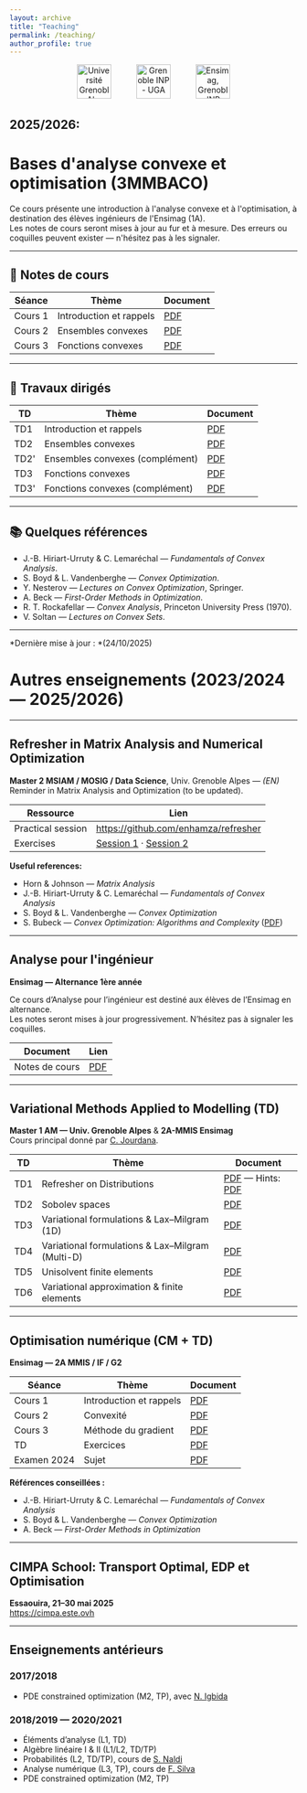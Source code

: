```yaml
---
layout: archive
title: "Teaching"
permalink: /teaching/
author_profile: true
---
```


<p align="center">
  <img src="https://enhamza.github.io/images/UGA.png" alt="Université Grenoble Alpes (UGA)" height="60" style="margin:0 20px;" />
  <img src="https://enhamza.github.io/images/inp.png" alt="Grenoble INP - UGA" height="60" style="margin:0 20px;" />
  <img src="https://enhamza.github.io/images/Ensimag.png" alt="Ensimag, Grenoble INP - UGA" height="60" style="margin:0 20px;" />
</p>



2025/2026:
----------

# Bases d'analyse convexe et optimisation (3MMBACO)

Ce cours présente une introduction à l'analyse convexe et à l'optimisation, à destination des élèves ingénieurs de l'Ensimag (1A).  
Les notes de cours seront mises à jour au fur et à mesure. Des erreurs ou coquilles peuvent exister — n'hésitez pas à les signaler.

---

## 📘 Notes de cours

| Séance | Thème | Document |
|-------|-------|----------|
| Cours 1 | Introduction et rappels | [PDF](https://enhamza.github.io/files/BACO/chapitre1.pdf) |
| Cours 2 | Ensembles convexes | [PDF](https://enhamza.github.io/files/BACO/chapitre2.pdf) |
| Cours 3 | Fonctions convexes | [PDF](https://enhamza.github.io/files/BACO/chapitre3.pdf) |

---

## 📝 Travaux dirigés

| TD | Thème | Document |
|----|-------|----------|
| TD1 | Introduction et rappels | [PDF](https://enhamza.github.io/files/BACO/TD1.pdf) |
| TD2 | Ensembles convexes | [PDF](https://enhamza.github.io/files/BACO/TD2.pdf) |
| TD2' | Ensembles convexes (complément) | [PDF](https://enhamza.github.io/files/BACO/TD2bis.pdf) |
| TD3 | Fonctions convexes | [PDF](https://enhamza.github.io/files/BACO/TD3.pdf) |
| TD3' | Fonctions convexes (complément) | [PDF](https://enhamza.github.io/files/BACO/TD3bis.pdf) |

---

## 📚 Quelques références

- J.-B. Hiriart-Urruty & C. Lemaréchal — *Fundamentals of Convex Analysis*.
- S. Boyd & L. Vandenberghe — *Convex Optimization*.
- Y. Nesterov — *Lectures on Convex Optimization*, Springer.
- A. Beck — *First-Order Methods in Optimization*.
- R. T. Rockafellar — *Convex Analysis*, Princeton University Press (1970).
- V. Soltan — *Lectures on Convex Sets*.

---

*Dernière mise à jour : *(24/10/2025)


 
 
# Autres enseignements (2023/2024 — 2025/2026)

---

## Refresher in Matrix Analysis and Numerical Optimization
**Master 2 MSIAM / MOSIG / Data Science**, Univ. Grenoble Alpes — *(EN)*  
Reminder in Matrix Analysis and Optimization (to be updated).

| Ressource | Lien |
|----------|------|
| Practical session | https://github.com/enhamza/refresher |
| Exercises | [Session 1](https://enhamza.github.io/files/Matrix_analysis.pdf) · [Session 2](https://enhamza.github.io/files/Optim.pdf) |

**Useful references:**
- Horn & Johnson — *Matrix Analysis*
- J.-B. Hiriart-Urruty & C. Lemaréchal — *Fundamentals of Convex Analysis*
- S. Boyd & L. Vandenberghe — *Convex Optimization*
- S. Bubeck — *Convex Optimization: Algorithms and Complexity* ([PDF](https://arxiv.org/pdf/1405.4980))

---

## Analyse pour l'ingénieur
**Ensimag — Alternance 1ère année**

Ce cours d’Analyse pour l’ingénieur est destiné aux élèves de l’Ensimag en alternance.  
Les notes seront mises à jour progressivement. N’hésitez pas à signaler les coquilles.

| Document | Lien |
|---------|------|
| Notes de cours | [PDF](https://enhamza.github.io/files/Main.pdf) |

---

## Variational Methods Applied to Modelling (TD)
**Master 1 AM — Univ. Grenoble Alpes** & **2A-MMIS Ensimag**  
Cours principal donné par [C. Jourdana](https://membres-ljk.imag.fr/Clement.Jourdana/index.html).

| TD | Thème | Document |
|----|-------|---------|
| TD1 | Refresher on Distributions | [PDF](https://enhamza.github.io/files/VM/td1.pdf) — Hints: [PDF](https://enhamza.github.io/files/VM/td1_hints.pdf) |
| TD2 | Sobolev spaces | [PDF](https://enhamza.github.io/files/VM/td2.pdf) |
| TD3 | Variational formulations & Lax–Milgram (1D) | [PDF](https://enhamza.github.io/files/VM/td3.pdf) |
| TD4 | Variational formulations & Lax–Milgram (Multi-D) | [PDF](https://enhamza.github.io/files/VM/td4.pdf) |
| TD5 | Unisolvent finite elements | [PDF](https://enhamza.github.io/files/VM/td5.pdf) |
| TD6 | Variational approximation & finite elements | [PDF](https://enhamza.github.io/files/VM/td6.pdf) |

---

## Optimisation numérique (CM + TD)
**Ensimag — 2A MMIS / IF / G2**

| Séance | Thème | Document |
|--------|-------|----------|
| Cours 1 | Introduction et rappels | [PDF](https://enhamza.github.io/files/TD1.pdf) |
| Cours 2 | Convexité | [PDF](https://enhamza.github.io/files/CM2_cvx.pdf) |
| Cours 3 | Méthode du gradient | [PDF](https://enhamza.github.io/files/CM_DG.pdf) |
| TD | Exercices | [PDF](https://enhamza.github.io/files/TD-optim.pdf) |
| Examen 2024 | Sujet | [PDF](https://enhamza.github.io/files/Exam-S1-2024.pdf) |

**Références conseillées :**
- J.-B. Hiriart-Urruty & C. Lemaréchal — *Fundamentals of Convex Analysis*
- S. Boyd & L. Vandenberghe — *Convex Optimization*
- A. Beck — *First-Order Methods in Optimization*

---

## CIMPA School: Transport Optimal, EDP et Optimisation
**Essaouira, 21–30 mai 2025**  
https://cimpa.este.ovh

---

## Enseignements antérieurs

### 2017/2018
- PDE constrained optimization (M2, TP), avec [N. Igbida](https://www.unilim.fr/pages_perso/noureddine.igbida/)

### 2018/2019 — 2020/2021
- Éléments d’analyse (L1, TD)
- Algèbre linéaire I & II (L1/L2, TD/TP)
- Probabilités (L2, TD/TP), cours de [S. Naldi](https://www.unilim.fr/pages_perso/simone.naldi/)
- Analyse numérique (L3, TP), cours de [F. Silva](https://www.unilim.fr/pages_perso/francisco.silva/)
- PDE constrained optimization (M2, TP)

